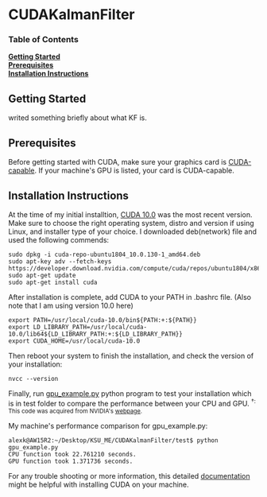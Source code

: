 # CUDAKalmanFilter

### Table of Contents
**[Getting Started](#getting-started)**<br>
**[Prerequisites](#prerequisites)**<br>
**[Installation Instructions](#installation-instructions)**<br>

## Getting Started
writed something briefly about what KF is.

## Prerequisites

Before getting started with CUDA, make sure your graphics card is [CUDA-capable](https://developer.nvidia.com/cuda-gpus). If your machine's GPU is listed, your card is CUDA-capable.

## Installation Instructions

At the time of my initial installtion, [CUDA 10.0](https://developer.nvidia.com/cuda-downloads?target_os=Linux&target_arch=x86_64&target_distro=Ubuntu&target_version=1804&target_type=deblocal) was the most recent version. Make sure to choose the right operating system, distro and version if using Linux, and installer type of your choice. I downloaded deb(network) file and used the following commends:
```
sudo dpkg -i cuda-repo-ubuntu1804_10.0.130-1_amd64.deb
sudo apt-key adv --fetch-keys https://developer.download.nvidia.com/compute/cuda/repos/ubuntu1804/x86_64/7fa2af80.pub
sudo apt-get update
sudo apt-get install cuda
```
After installation is complete, add CUDA to your PATH in .bashrc file. (Also note that I am using version 10.0 here)
```
export PATH=/usr/local/cuda-10.0/bin${PATH:+:${PATH}}
export LD_LIBRARY_PATH=/usr/local/cuda-10.0/lib64${LD_LIBRARY_PATH:+:${LD_LIBRARY_PATH}}
export CUDA_HOME=/usr/local/cuda-10.0
```
Then reboot your system to finish the installation, and check the version of your installation:
```
nvcc --version
```
Finally, run [gpu_example.py](https://github.com/0b10010010/CUDAKalmanFilter/blob/master/test/gpu_example.py) python program to test your installation which is in test folder to compare the performance between your CPU and GPU.
<sup>&dagger;: This code was acquired from NVIDIA's [webpage](https://developer.nvidia.com/how-to-cuda-python).</sup><br>

My machine's performance comparison for gpu_example.py:
```console
alexk@AW15R2:~/Desktop/KSU_ME/CUDAKalmanFilter/test$ python gpu_example.py
CPU function took 22.761210 seconds.
GPU function took 1.371736 seconds.
```

For any trouble shooting or more information, this detailed [documentation](https://docs.nvidia.com/cuda/cuda-installation-guide-linux/index.html) might be helpful with installing CUDA on your machine.
